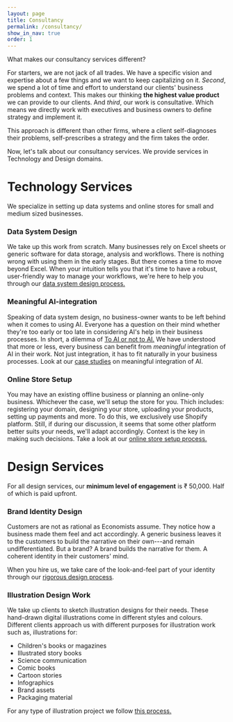 ```yaml
---
layout: page
title: Consultancy
permalink: /consultancy/
show_in_nav: true
order: 1
---
```

What makes our consultancy services different?

For starters, we are not jack of all trades. We have a specific vision and expertise about a few things and we want to keep capitalizing on it.
*Second*, we spend a lot of time and effort to understand our clients' business problems and context. This makes our thinking **the highest value product** we can provide to our clients.
And *third*, our work is consultative. Which means we directly work with executives and business owners to define strategy and implement it.

This approach is different than other firms, where a client self-diagnoses their problems, self-prescribes a strategy and the firm takes the order.

Now, let's talk about our consultancy services. We provide services in Technology and Design domains.

# Technology Services
We specialize in setting up data systems and online stores for small and medium sized businesses.

### Data System Design
We take up this work from scratch. Many businesses rely on Excel sheets or generic software for data storage, analysis and workflows. There is nothing wrong with using them in the early stages. But there comes a time to move beyond Excel. When your intuition tells you that it's time to have a robust, user-friendly way to manage your workflows, we're here to help you through our [data system design process.](/data-system-design-process)

### Meaningful AI-integration
Speaking of data system design, no business-owner wants to be left behind when it comes to using AI. Everyone has a question on their mind whether they're too early or too late in considering AI's help in their business processes. In short, a dilemma of [To AI or not to AI.](/essays/to-ai-or-not-to-ai)
We have understood that more or less, every business can benefit from *meaningful* integration of AI in their work. Not just integration, it has to fit naturally in your business processes. Look at our [case studies](/case-studies) on meaningful integration of AI.

### Online Store Setup
You may have an existing offline business or planning an online-only business. Whichever the case, we'll setup the store for you. Thich includes: registering your domain, designing your store, uploading your products, setting up payments and more. To do this, we exclusively use Shopify platform. Still, if during our discussion, it seems that some other platform better suits your needs, we'll adapt accordingly. Context is the key in making such decisions. Take a look at our [online store setup process.](/online-store-setup)

# Design Services
For all design services, our **minimum level of engagement** is ₹ 50,000. Half of which is paid upfront.

### Brand Identity Design
Customers are not as rational as Economists assume. They notice how a business made them feel and act accordingly. A generic business leaves it to the customers to build the narrative on their own---and remain undifferentiated.
But a brand? A brand builds the narrative for them. A coherent identity in their customers' mind.

When you hire us, we take care of the look-and-feel part of your identity through our [rigorous design process](/brand-identity-design-process/).

### Illustration Design Work
We take up clients to sketch illustration designs for their needs. These hand-drawn digital illustrations come in different styles and colours. Different clients approach us with different purposes for illustration work such as, illustrations for:
- Children's books or magazines
- Illustrated story books
- Science communication
- Comic books
- Cartoon stories
- Infographics
- Brand assets
- Packaging material

For any type of illustration project we follow [this process.](/illustration-design-process/)
